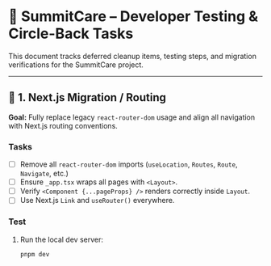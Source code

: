 # 🧩 SummitCare – Developer Testing & Circle-Back Tasks

This document tracks deferred cleanup items, testing steps, and migration verifications for the SummitCare project.

---

## 🧠 1. Next.js Migration / Routing

**Goal:** Fully replace legacy `react-router-dom` usage and align all navigation with Next.js routing conventions.

### Tasks

- [ ] Remove all `react-router-dom` imports (`useLocation`, `Routes`, `Route`, `Navigate`, etc.)
- [ ] Ensure `_app.tsx` wraps all pages with `<Layout>`.
- [ ] Verify `<Component {...pageProps} />` renders correctly inside `Layout`.
- [ ] Use Next.js `Link` and `useRouter()` everywhere.

### Test

1. Run the local dev server:
   ```bash
   pnpm dev
   ```

